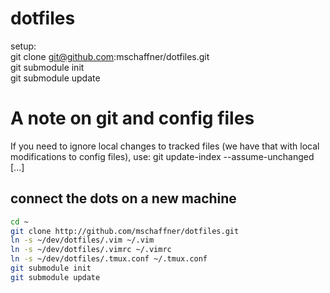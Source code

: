 dotfiles
========
setup:<br>
git clone git@github.com:mschaffner/dotfiles.git<br>
git submodule init<br>
git submodule update<br>

A note on git and config files
==============================
If you need to ignore local changes to tracked files (we have that with local
modifications to config files), use:
git update-index --assume-unchanged [<file>...]

connect the dots on a new machine
---------------------------------
```bash
cd ~
git clone http://github.com/mschaffner/dotfiles.git
ln -s ~/dev/dotfiles/.vim ~/.vim
ln -s ~/dev/dotfiles/.vimrc ~/.vimrc
ln -s ~/dev/dotfiles/.tmux.conf ~/.tmux.conf
git submodule init
git submodule update

